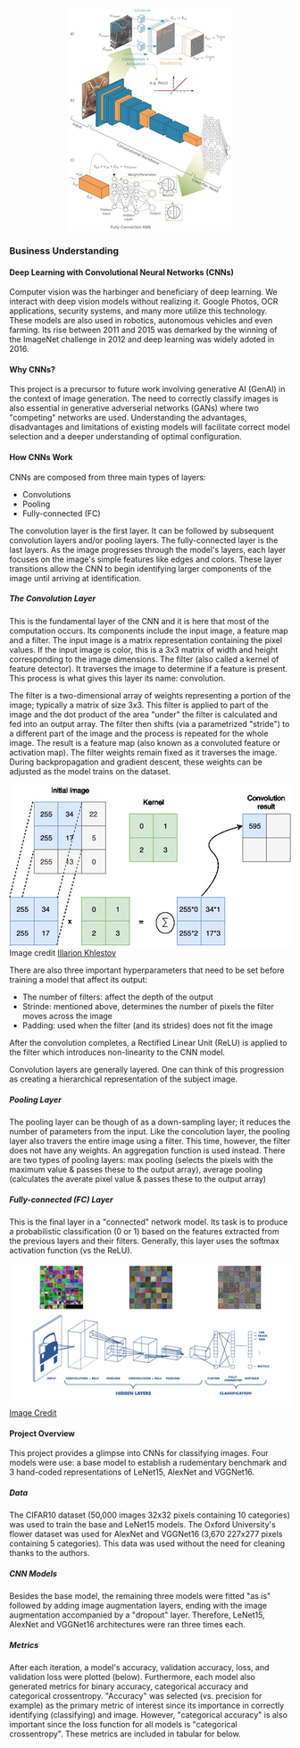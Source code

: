 <center>
    <center>
        <img src=writeup/cnn_architecture.jpg/>
    </center>
</center>

### Business Understanding

#### Deep Learning with Convolutional Neural Networks (CNNs)

Computer vision was the harbinger and beneficiary of deep learning. We interact with deep vision models without realizing it. Google Photos, OCR applications, security systems, and many more utilize this technology. These models are also used in robotics, autonomous vehicles and even farming. Its rise between 2011 and 2015 was demarked by the winning of the ImageNet challenge in 2012 and deep learning was widely adoted in 2016.

#### Why CNNs?

This project is a precursor to future work involving generative AI (GenAI) in the context of image generation. The need to correctly classify images is also essential in generative adverserial networks (GANs) where two "competing" networks are used. Understanding the advantages, disadvantages and limitations of existing models will facilitate correct model selection and a deeper understanding of optimal configuration.

#### How CNNs Work

CNNs are composed from three main types of layers:

- Convolutions
- Pooling
- Fully-connected (FC)

The convolution layer is the first layer. It can be followed by subsequent convolution layers and/or pooling layers. The fully-connected layer is the last layers. As the image progresses through the model's layers, each layer focuses on the image's simple features like edges and colors. These layer transitions allow the CNN to begin identifying larger components of the image until arriving at identification.

##### The Convolution Layer

This is the fundamental layer of the CNN and it is here that most of the computation occurs. Its components include the input image, a feature map and a filter. The input image is a matrix representation containing the pixel values. If the input image is color, this is a 3x3 matrix of width and height corresponding to the image dimensions. The filter (also called a kernel of feature detector). It traverses the image to determine if a feature is present. This process is what gives this layer its name: convolution.

The filter is a two-dimensional array of weights representing a portion of the image; typically a matrix of size 3x3. This filter is applied to part of the image and the dot product of the area "under" the filter is calculated and fed into an output array. The filter then shifts (via a parametrized "stride") to a different part of the image and the process is repeated for the whole image. The result is a feature map (also known as a convoluted feature or activation map). The filter weights remain fixed as it traverses the image. During backpropagation and gradient descent, these weights can be adjusted as the model trains on the dataset.

![Convoltion](writeup/05_convolutions_example.gif)
Image credit [Illarion Khlestov](https://ikhlestov.github.io/)

There are also three important hyperparameters that need to be set before training a model that affect its output:

- The number of filters: affect the depth of the output
- Strinde: mentioned above, determines the number of pixels the filter moves across the image
- Padding: used when the filter (and its strides) does not fit the image

After the convolution completes, a Rectified Linear Unit (ReLU) is applied to the filter which introduces non-linearity to the CNN model.

Convolution layers are generally layered. One can think of this progression as creating a hierarchical representation of the subject image.

##### Pooling Layer

The pooling layer can be though of as a down-sampling layer; it reduces the number of parameters from the input. Like the concolution layer, the pooling layer also travers the entire image using a filter. This time, however, the filter does not have any weights. An aggregation function is used instead. There are two types of pooling layers: max pooling (selects the pixels with the maximum value & passes these to the output array), average pooling (calculates the averate pixel value & passes these to the output array)

##### Fully-connected (FC) Layer

This is the final layer in a "connected" network model. Its task is to produce a probabilistic classification (0 or 1) based on the features extracted from the previous layers and their filters. Generally, this layer uses the softmax activation function (vs the ReLU).

![Example CNN](writeup/cnn_illustration.png)
[Image Credit](https://external-content.duckduckgo.com/iu/?u=https%3A%2F%2Fuser-images.githubusercontent.com%2F57826388%2F73771230-50517f80-47c1-11ea-9430-785c53e2e3cf.png&f=1&nofb=1&ipt=b23b401bcd740c758a75f6d5f4224989be625165365b2c43c1dde5fca590bd9d&ipo=images)

#### Project Overview

This project provides a glimpse into CNNs for classifying images. Four models were use: a base model to establish a rudementary benchmark and 3 hand-coded representations of LeNet15, AlexNet and VGGNet16. 

##### Data

The CIFAR10 dataset (50,000 images 32x32 pixels containing 10 categories) was used to train the base and LeNet15 models. The Oxford University's flower dataset was used for AlexNet and VGGNet16 (3,670 227x277 pixels containing 5 categories). This data was used without the need for cleaning thanks to the authors.

##### CNN Models

Besides the base model, the remaining three models were fitted "as is" followed by adding image augmentation layers, ending with the image augmentation accompanied by a "dropout" layer. Therefore, LeNet15, AlexNet and VGGNet16 architectures were ran three times each.

##### Metrics

After each iteration, a model's accuracy, validation accuracy, loss, and validation loss were plotted (below). Furthermore, each model also generated metrics for binary accuracy, categorical accuracy and categorical crossentropy. "Accuracy" was selected (vs. precision for example) as the primary metric of interest since its importance in correctly identifying (classifying) and image. However, "categorical accuracy" is also important since the loss function for all models is "categorical crossentropy". These metrics are included in tabular for below.


